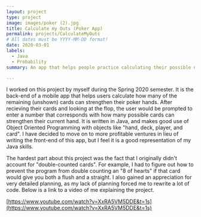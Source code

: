 ```yaml
---
layout: project
type: project
image: images/poker (2).jpg
title: Calculate my Outs (Poker App)
permalink: projects/CalculateMyOuts
# All dates must be YYYY-MM-DD format!
date: 2020-03-01
labels:
  - Java
  - Probability
summary: An app that helps people practice calculating their possible outs (or stronger hand possibilities).

---
```

I worked on this project by myself during the Spring 2020 semester. It is the back-end of a mobile app that helps users calculate how many of the remaining (unshown) cards can strengthen their poker hands.  After recieving their cards and looking at the flop, the user would be prompted to enter a number that corresponds with how many possible cards can strengthen their current hand. It is written in Java, and makes good use of Object Oriented Programming with objects like "hand, deck, player, and card". I have decided to move on to more profitable ventures in lieu of writing the front-end of this app, but I feel it is a good representation of my Java skills. 

The hardest part about this project was the fact that I originally didn't account for "double-counted cards". For example, I had to figure out how to prevent the program from double counting an "8 of hearts" if that card would give you both a flush and a straight. I also gained an appreciation for very detailed planning, as my lack of planning forced me to rewrite a lot of code. Below is a link to a video of me explaining the project.

[https://www.youtube.com/watch?v=XxRA5VM5DDE&t=1s](https://www.youtube.com/watch?v=XxRA5VM5DDE&t=1s)
